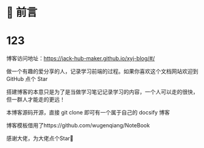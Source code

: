 <!--
 * @Descripttion: 
 * @version: 1.0
 * @Author: 
 * @Date: 2022-02-15 10:14:30
 * @LastEditors: YingJie Xing
 * @LastEditTime: 2022-02-16 10:54:45
 * @FilePath: /sandy.gitee.io/README.md
 * Copyright 2022 YingJie Xing, All Rights Reserved. 
-->
# 🎨 前言
<h1>123</h1>

博客访问地址：https://jack-hub-maker.github.io/xyj-blog/#/

做一个有趣的爱分享的人，记录学习前端的过程。如果你喜欢这个文档网站欢迎到 GitHub 点个 Star

搭建博客的本意只是为了是当做学习笔记记录学习的内容，一个人可以走的很快，但一群人才能走的更远！

本博客源码开源，直接 git clone 即可有一个属于自己的 docsify 博客

博客模板借用了https://github.com/wugenqiang/NoteBook

感谢大佬，为大佬点个Star🌟


